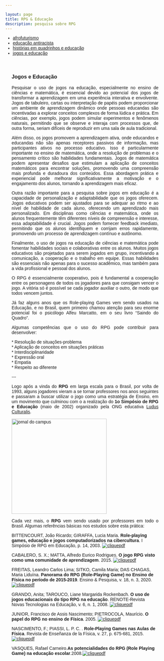 ```yaml
---

layout: page
title: RPG & Educação
description: pesquisa sobre RPG
---
```

<html lang="pt-BR">
<head>
    <meta charset="UTF-8">
    <meta name="viewport" content="width=device-width, initial-scale=1.0">
    <title>Menu de Navegação</title>
    <style>
        body {
            font-family: Arial, sans-serif;
        }
        .menu {
            background-color: #333;
            overflow: hidden;
        }
        .menu a {
            float: left;
            display: block;
            color: white;
            text-align: center;
            padding: 14px 16px;
            text-decoration: none;
        }
        .menu a:hover {
            background-color: #ddd;
            color: black;
        }
        .content {
            padding: 20px;
        }
    </style>
</head>
<body>

<div class="navbar">
  <div class="navbar-inner">
      <ul class="nav">
          <li><a href="/pages/pesquisa/pesquisa_afro.html">afrofuturismo</a></li>
          <li><a href="/pages/pesquisa/pesquisa_edu.html">educação antiracista</a></li>
          <li><a href="/pages/pesquisa/pesquisa_hq.html">histórias em quadrinhos e educação</a></li>
          <li><a href="/pages/pesquisa/pesquisa_jogos.html">jogos e educação</a></li>
      </ul>
  </div>
</div>

<div class="content">
    <h3 id="jogos">Jogos e Educação</h3>
    <p style="text-align: justify;">
        Pesquisar o uso de jogos na educação, especialmente no ensino de ciências e matemática, é essencial devido ao potencial dos jogos de transformar a aprendizagem em uma experiência interativa e envolvente. Jogos de tabuleiro, cartas ou interpretação de papéis podem proporcionar um ambiente de aprendizagem dinâmico onde pessoas educandas são incentivadas a explorar conceitos complexos de forma lúdica e prática. Em ciências, por exemplo, jogos podem simular experimentos e fenômenos naturais, permitindo que se observe e interaja com processos que, de outra forma, seriam difíceis de reproduzir em uma sala de aula tradicional.
    </p>
    <p style="text-align: justify;">
        Além disso, os jogos promovem a aprendizagem ativa, onde educandos e educandas não são apenas receptores passivos de informação, mas participantes ativos no processo educativo. Isso é particularmente importante no ensino de matemática, onde a resolução de problemas e o pensamento crítico são habilidades fundamentais. Jogos de matemática podem apresentar desafios que estimulam a aplicação de conceitos matemáticos para encontrar soluções, promovendo uma compreensão mais profunda e duradoura dos conteúdos. Essa abordagem prática e experiencial pode melhorar significativamente a motivação e o engajamento dos alunos, tornando a aprendizagem mais eficaz.
    </p>
    <p style="text-align: justify;">
        Outra razão importante para a pesquisa sobre jogos em educação é a capacidade de personalização e adaptabilidade que os jogos oferecem. Jogos educativos podem ser ajustados para se adequar ao ritmo e ao nível de habilidade de cada aluno, oferecendo um aprendizado mais personalizado. Em disciplinas como ciências e matemática, onde os alunos frequentemente têm diferentes níveis de compreensão e interesse, essa adaptabilidade é crucial. Jogos podem fornecer feedback imediato, permitindo que os alunos identifiquem e corrijam erros rapidamente, promovendo um processo de aprendizagem contínuo e autônomo.
    </p>
    <p style="text-align: justify;">
        Finalmente, o uso de jogos na educação de ciências e matemática pode fomentar habilidades sociais e colaborativas entre os alunos. Muitos jogos educativos são projetados para serem jogados em grupo, incentivando a comunicação, a cooperação e o trabalho em equipe. Essas habilidades são essenciais não apenas para o sucesso acadêmico, mas também para a vida profissional e pessoal dos alunos.
    </p>
    <p style="text-align: justify;">
        O RPG é essencialmente cooperativo, pois é fundamental a cooperação entre os personagens de todos os jogadores para que consigam vencer o jogo. A vitória só é possível se cada jogador auxiliar o outro, de modo que todos vencem juntos.
    </p>
    <p style="text-align: justify;">
        Já faz alguns anos que os Role-playing Games vem sendo usados na Educação, e no Brasil, quem primeiro chamou atenção para seu enorme potencial foi o psicólogo Alfeu Marcatto, em o seu livro “Saindo do Quadro”.
    </p>
    <p style="text-align: justify;">
        Algumas competências que o uso do RPG pode contribuir para desenvolver:
    </p>
<p>
* Resolução de situações-problema<br />  
* Aplicação de conceitos em situações práticas  <br />
* Interdisciplinaridade  <br />
* Expressão oral  <br />
* Empatia  <br />
* Respeito ao diferente  <br />
<p>
---

<p style="text-align: justify;"> Logo após a vinda do <b>RPG</b> em larga escala para o Brasil, por volta de 1993, alguns jogadores  vieram a se tornar professores nos anos seguintes e passaram a buscar utilizar o jogo como uma  estratégia de Ensino, em um movimento que culminou com o a realização do <b>1o Simpósio de RPG e Educação</b> (maio de 2002) organizado pela ONG educativa <a href="www.rpgeducacao.com.br">Ludus Culturalis</a>. </p>  
<p>
<img src="https://itxesco.github.io/assets/figuras/rpg/einstein.jpg" alt="jornal do campus" style="height: 300px; width: auto; object-fit: cover;">
<p>
<p style="text-align: justify;"> Cada vez mais, o <b>RPG</b> vem sendo usado por professores em todo o Brasil. Algumas referências básicas nos estudos sobre esta prática:</p>

<p>
BITTENCOURT, João Ricardo; GIRAFFA, Lucia Maria. <b>Role-playing games, educação e jogos computadorizados na cibercultura</b>. I Simpósio de RPG em Educação, p. 14, 2003. <a href="https://d1wqtxts1xzle7.cloudfront.net/49291500/historiapaper03.pdf?1475417856=&response-content-disposition=inline%3B+filename%3DRole_Playing_Games_Educacao_e_Jogos_Comp.pdf&Expires=1607975730&Signature=CPwz~-sLxvf1hF41gTd0tpJQqQeX2CFYOo-H59GY05AGokUzXKZDjYJzc5nmgo9G1-UNGauCJxb-NmFzU1efebdgbXeGfcbivbHDLyMAlpboign4DO5roW-p2-mkQJKi5ClTA3D1fAVo3EU6cnT3bgUG2u6Nbo3KIUwtIKhKmcVa4u~9LBRlWVuG6zIZfqQjHWhc5jtoXbtY0HIHFYGZhMT3YeppBEH8Y7t6pqqH3Si5kXdsRw3Iag2h6828lH8u6FJzThXiXWlBXEv181spkmUC3Wv9B-ipPu0WZFqixFb1bVTTZQDPMt2wCmC4zIW~SyEpKw5CGTv98zL6kx9~4w__&Key-Pair-Id=APKAJLOHF5GGSLRBV4ZA"><img src="https://itxesco.github.io/imagens/icones/icons16/pdf-icon.png" alt=clique para baixar>pdf</a><br />
<p>
CABALERO, S. X.; MATTA, Alfredo Eurico Rodrigues. <b>O jogo RPG visto como uma comunidade de aprendizagem</b>. 2015. <a href="http://www.comunidadesvirtuais.pro.br/seminario2/trabalhos/suelixavier_alfredoeurico.pdf"><img src="https://itxesco.github.io/imagens/icones/icons16/pdf-icon.png" alt=clique para baixar>pdf</a><br />
<p>
FREITAS, Leandro Carlos Lima; SITKO, Camila Maria; DAS CHAGAS, Maria Liduína. <b>Panorama do RPG (Role-Playing Game) no Ensino de Física no período de 2015-2019</b>. Ensino & Pesquisa, v. 18, n. 3, 2020. <a href="http://periodicos.unespar.edu.br/index.php/ensinoepesquisa/article/view/3693"><img src="https://itxesco.github.io/imagens/icones/icons16/pdf-icon.png" alt=clique para baixar>pdf</a><br />
<p>
GRANDO, Anita; TAROUCO, Liane Margarida Rockenbach. <b>O uso de jogos educacionais do tipo RPG na educação</b>. RENOTE-Revista Novas Tecnologias na Educação, v. 6, n. 1, 2008. <a href="https://www.seer.ufrgs.br/renote/article/viewFile/14403/8308"><img src="https://itxesco.github.io/imagens/icones/icons16/pdf-icon.png" alt=clique para baixar>pdf</a><br />
<p>
JUNIOR, Francisco de Assis Nascimento; PIETROCOLA, Maurício. <b>O papel do RPG no ensino de Física</b>. 2005.
<a href="https://sites.usp.br/nupic/wp-content/uploads/sites/293/2016/05/Francisco_de_Assis_Nascimento_Junior_O_PAPEL_DO_RPG.pdf"><img src="https://itxesco.github.io/imagens/icones/icons16/pdf-icon.png" alt=clique para baixar>pdf</a><br />
<p>
NASCIMENTO, F.; PIASSI, L. P. C. . <b>Role-Playing Games nas Aulas de Física</b>. Revista de Enseñanza de la Física, v. 27, p. 675-681, 2015. <a href="https://itxesco.github.io/assets/articles/Role-Playing_Games_nas_Aulas_de_Fsica.pdf"><img src="https://itxesco.github.io/imagens/icones/icons16/pdf-icon.png" alt=clique para baixar>pdf</a><br />
<p>
VASQUES, Rafael Carneiro.<b>As potencialidades do RPG (Role Playing Game) na educação escolar</b>.2008.<a href="https://repositorio.unesp.br/handle/11449/90316"><img src="https://itxesco.github.io/imagens/icones/icons16/pdf-icon.png" alt=clique para baixar>pdf</a><br />
<p>
</p>
